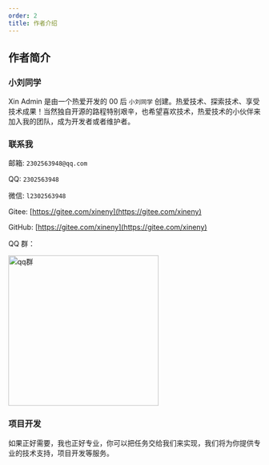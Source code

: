 ```yaml
---
order: 2
title: 作者介绍
---
```


## 作者简介

### 小刘同学

Xin Admin 是由一个热爱开发的 00 后 `小刘同学` 创建。热爱技术、探索技术、享受技术成果！当然独自开源的路程特别艰辛，也希望喜欢技术，热爱技术的小伙伴来加入我的团队，成为开发者或者维护者。

### 联系我

邮箱: `2302563948@qq.com`

QQ: `2302563948`

微信: `l2302563948`

Gitee: [https://gitee.com/xineny](https://gitee.com/xineny)

GitHub: [https://gitee.com/xineny](https://gitee.com/xineny)

QQ 群：

<div>
<img src="https://file.xinadmin.cn/file/qqchat.jpg" width="300"  alt="qq群"/>
</div>

### 项目开发

如果正好需要，我也正好专业，你可以把任务交给我们来实现，我们将为你提供专业的技术支持，项目开发等服务。
